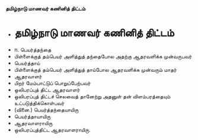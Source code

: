 **தமிழ்நாடு மாணவர் கணினித் திட்டம்**
- # தமிழ்நாடு மாணவர் கணினித் திட்டம்
- n. பெயர்த்தந்தை
- பிள்ளைக்குத் தம்பெயர் அளித்துத் தந்தைபோல அதற்கு ஆதரவளிக்க முன்வருபவர்
- பெயர்த்தாய்
- பிள்ளைக்குத் தம்பெயர் அளித்துத் தாய்போல ஆதரவளிக்க முன்வரும் மாதர்
- ஆதரவாளர்
- பிறர் மேம்பாட்டுப் பொறுப்பேற்பவர்
- ஒலிபரப்புத் திட்ட ஆதரவாளர்
- ஒலிபரப்புத் திட்டச் செலவைத் தானேற்று அதனுள் தன் விளம்பரத்தையும் உட்படுத்திக்கொள்பவர்
- (வினை.) பெயர்த்தந்தையாயிரு
- பெயர்த்தாயாயிரு
- ஆதரவாளராயிரு
- ஒலிபரப்புத்திட்ட ஆதரவாளராயிரு.

